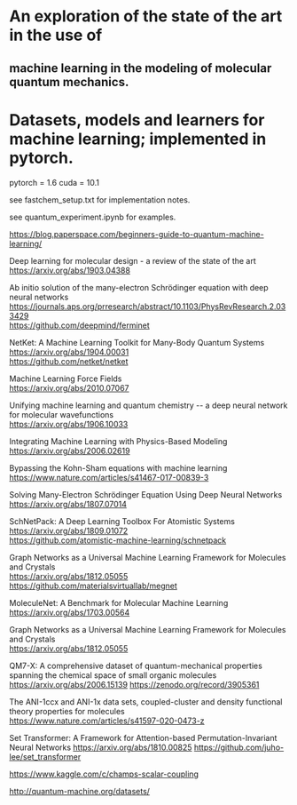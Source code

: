 # An exploration of the state of the art in the use of  
## machine learning in the modeling of molecular quantum mechanics.

# Datasets, models and learners for machine learning; implemented in pytorch.

pytorch = 1.6 cuda = 10.1

see fastchem_setup.txt for implementation notes.

see quantum_experiment.ipynb for examples.


https://blog.paperspace.com/beginners-guide-to-quantum-machine-learning/

Deep learning for molecular design - a review of the state of the art  
https://arxiv.org/abs/1903.04388

Ab initio solution of the many-electron Schrödinger equation with deep neural networks  
https://journals.aps.org/prresearch/abstract/10.1103/PhysRevResearch.2.033429  
https://github.com/deepmind/ferminet

NetKet: A Machine Learning Toolkit for Many-Body Quantum Systems  
https://arxiv.org/abs/1904.00031  
https://github.com/netket/netket

Machine Learning Force Fields  
https://arxiv.org/abs/2010.07067

Unifying machine learning and quantum chemistry -- a deep neural network for molecular wavefunctions  
https://arxiv.org/abs/1906.10033

Integrating Machine Learning with Physics-Based Modeling  
https://arxiv.org/abs/2006.02619

Bypassing the Kohn-Sham equations with machine learning  
https://www.nature.com/articles/s41467-017-00839-3

Solving Many-Electron Schrödinger Equation Using Deep Neural Networks  
https://arxiv.org/abs/1807.07014

SchNetPack: A Deep Learning Toolbox For Atomistic Systems  
https://arxiv.org/abs/1809.01072  
https://github.com/atomistic-machine-learning/schnetpack

Graph Networks as a Universal Machine Learning Framework for Molecules and Crystals  
https://arxiv.org/abs/1812.05055  
https://github.com/materialsvirtuallab/megnet

MoleculeNet: A Benchmark for Molecular Machine Learning  
https://arxiv.org/abs/1703.00564

Graph Networks as a Universal Machine Learning Framework for Molecules and Crystals  
https://arxiv.org/abs/1812.05055

QM7-X: A comprehensive dataset of quantum-mechanical properties spanning the chemical space of small organic molecules  
https://arxiv.org/abs/2006.15139
https://zenodo.org/record/3905361

The ANI-1ccx and ANI-1x data sets, coupled-cluster and density functional theory properties for molecules  
https://www.nature.com/articles/s41597-020-0473-z

Set Transformer: A Framework for Attention-based Permutation-Invariant Neural Networks
https://arxiv.org/abs/1810.00825
https://github.com/juho-lee/set_transformer

https://www.kaggle.com/c/champs-scalar-coupling

http://quantum-machine.org/datasets/


